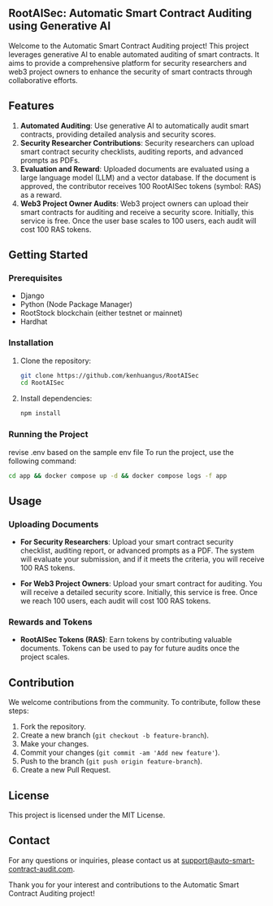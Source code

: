 
## RootAISec: Automatic Smart Contract Auditing using Generative AI

Welcome to the Automatic Smart Contract Auditing project! This project leverages generative AI to enable automated auditing of smart contracts. It aims to provide a comprehensive platform for security researchers and web3 project owners to enhance the security of smart contracts through collaborative efforts.

## Features

1. **Automated Auditing**: Use generative AI to automatically audit smart contracts, providing detailed analysis and security scores.
2. **Security Researcher Contributions**: Security researchers can upload smart contract security checklists, auditing reports, and advanced prompts as PDFs.
3. **Evaluation and Reward**: Uploaded documents are evaluated using a large language model (LLM) and a vector database. If the document is approved, the contributor receives 100 RootAISec tokens (symbol: RAS) as a reward.
4. **Web3 Project Owner Audits**: Web3 project owners can upload their smart contracts for auditing and receive a security score. Initially, this service is free. Once the user base scales to 100 users, each audit will cost 100 RAS tokens.

## Getting Started

### Prerequisites

- Django
- Python (Node Package Manager)
- RootStock blockchain (either testnet or mainnet)
- Hardhat

### Installation

1. Clone the repository:
    ```bash
    git clone https://github.com/kenhuangus/RootAISec
    cd RootAISec
    ```

2. Install dependencies:
    ```bash
    npm install
    ```

### Running the Project
revise .env based on the sample env file 
To run the project, use the following command:
```bash
cd app && docker compose up -d && docker compose logs -f app
```

## Usage

### Uploading Documents

- **For Security Researchers**: Upload your smart contract security checklist, auditing report, or advanced prompts as a PDF. The system will evaluate your submission, and if it meets the criteria, you will receive 100 RAS tokens.
  
- **For Web3 Project Owners**: Upload your smart contract for auditing. You will receive a detailed security score. Initially, this service is free. Once we reach 100 users, each audit will cost 100 RAS tokens.

### Rewards and Tokens

- **RootAISec Tokens (RAS)**: Earn tokens by contributing valuable documents. Tokens can be used to pay for future audits once the project scales.

## Contribution

We welcome contributions from the community. To contribute, follow these steps:

1. Fork the repository.
2. Create a new branch (`git checkout -b feature-branch`).
3. Make your changes.
4. Commit your changes (`git commit -am 'Add new feature'`).
5. Push to the branch (`git push origin feature-branch`).
6. Create a new Pull Request.

## License

This project is licensed under the MIT License.

## Contact

For any questions or inquiries, please contact us at support@auto-smart-contract-audit.com.

Thank you for your interest and contributions to the Automatic Smart Contract Auditing project!
